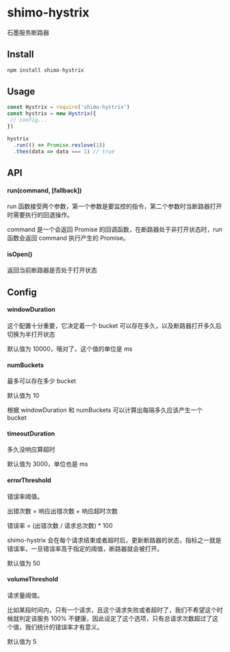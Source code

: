 # shimo-hystrix
石墨服务断路器

## Install

```JavaScript
npm install shimo-hystrix
```

## Usage

```JavaScript
const Hystrix = require('shimo-hystrix')
const hystrix = new Hystrix({
 // config...
})

hystrix
  .run(() => Promise.reslove(1))
  .then(data => data === 1) // true
```

## API

#### run(command, [fallback])

run 函数接受两个参数，第一个参数是要监控的指令，第二个参数时当断路器打开时需要执行的回退操作。

command 是一个会返回 Promise 的回调函数，在断路器处于非打开状态时，run 函数会返回 command 执行产生的 Promise。

#### isOpen()

返回当前断路器是否处于打开状态

## Config

#### windowDuration

这个配置十分重要，它决定着一个 bucket 可以存在多久，以及断路器打开多久后切换为半打开状态

默认值为 10000，哦对了，这个值的单位是 ms

#### numBuckets

最多可以存在多少 bucket

默认值为 10

根据 windowDuration 和 numBuckets 可以计算出每隔多久应该产生一个 bucket

#### timeoutDuration

多久没响应算超时

默认值为 3000，单位也是 ms

#### errorThreshold

错误率阈值。

出错次数 = 响应出错次数 + 响应超时次数

错误率 = (出错次数 / 请求总次数) * 100

shimo-hystrix 会在每个请求结束或者超时后，更新断路器的状态，指标之一就是错误率，一旦错误率高于指定的阈值，断路器就会被打开。

默认值为 50

#### volumeThreshold

请求量阈值。

比如某段时间内，只有一个请求，且这个请求失败或者超时了，我们不希望这个时候就判定该服务 100% 不健康，因此设定了这个选项，只有总请求次数超过了这个值，我们统计的错误率才有意义。

默认值为 5
